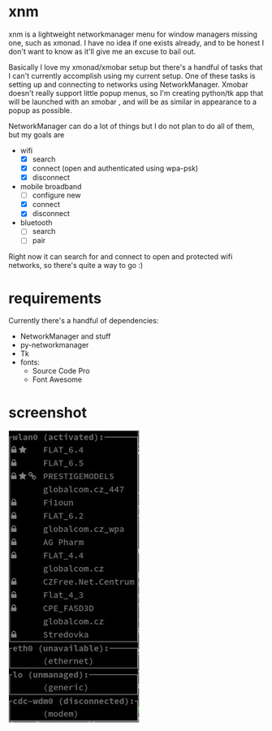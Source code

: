 # xnm
xnm is a lightweight networkmanager menu for window managers missing one, such as xmonad. I have no idea if one exists already, and to be honest I don't want to know as it'll give me an excuse to bail out.

Basically I love my xmonad/xmobar setup but there's a handful of tasks that I can't currently accomplish using my current setup. One of these tasks is setting up and connecting to networks using NetworkManager. Xmobar doesn't really support little popup menus, so I'm creating python/tk app that will be launched with an xmobar <action>, and will be as similar in appearance to a popup as possible.

NetworkManager can do a lot of things but I do not plan to do all of them, but my goals are

* wifi
  * [x] search
  * [x] connect (open and authenticated using wpa-psk)
  * [x]  disconnect
* mobile broadband
  * [ ] configure new
  * [x] connect
  * [x] disconnect
* bluetooth
  * [ ] search
  * [ ] pair

Right now it can search for and connect to open and protected wifi networks, so there's quite a way to go :)

# requirements

Currently there's a handful of dependencies:
* NetworkManager and stuff
* py-networkmanager
* Tk
* fonts:
  * Source Code Pro
  * Font Awesome

# screenshot

![work in progress](/xnm-screenshot.png?raw=true)
